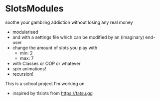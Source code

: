 # SlotsModules

soothe your gambling addiction without losing any real money

 - modularised
 - and with a settings file which can be modified by an (imaginary) end-user
 - change the amount of slots you play with
   - min: 2
   - max: 7
 - with Classes or OOP or whatever
 - spin animations!
 - recursion!

This is a school project I'm working on

- inspired by t!slots from https://tatsu.gg
